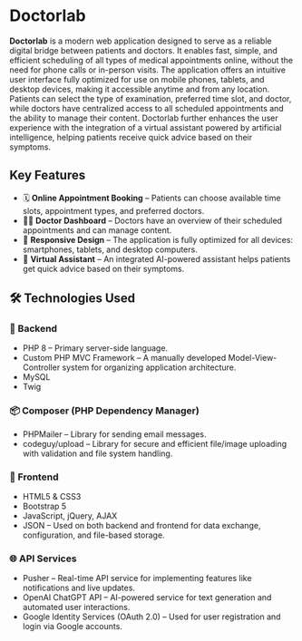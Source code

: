 # Doctorlab

**Doctorlab** is a modern web application designed to serve as a reliable digital bridge between patients and doctors. It enables fast, simple, 
and efficient scheduling of all types of medical appointments online, without the need for phone calls or in-person visits.
The application offers an intuitive user interface fully optimized for use on mobile phones, tablets, and desktop devices, making it accessible anytime and from any location. 
Patients can select the type of examination, preferred time slot, and doctor, while doctors have centralized access to all scheduled appointments and the ability to manage their content.
Doctorlab further enhances the user experience with the integration of a virtual assistant powered by artificial intelligence, helping patients receive quick advice based on their symptoms.

## Key Features
- 🗓️ **Online Appointment Booking** – Patients can choose available time slots, appointment types, and preferred doctors.
- 👨‍⚕️ **Doctor Dashboard** – Doctors have an overview of their scheduled appointments and can manage content.
- 📱 **Responsive Design** – The application is fully optimized for all devices: smartphones, tablets, and desktop computers.
- 🤖 **Virtual Assistant** – An integrated AI-powered assistant helps patients get quick advice based on their symptoms.

## 🛠️ Technologies Used

### 🔧 Backend
- PHP 8 – Primary server-side language.  
- Custom PHP MVC Framework – A manually developed Model-View-Controller system for organizing application architecture.  
- MySQL  
- Twig  

### 📦 Composer (PHP Dependency Manager)
- PHPMailer – Library for sending email messages.
- codeguy/upload – Library for secure and efficient file/image uploading with validation and file system handling.

### 🎨 Frontend
- HTML5 & CSS3  
- Bootstrap 5  
- JavaScript, jQuery, AJAX  
- JSON – Used on both backend and frontend for data exchange, configuration, and file-based storage.

### 🌐 API Services
- Pusher – Real-time API service for implementing features like notifications and live updates.  
- OpenAI ChatGPT API – AI-powered service for text generation and automated user interactions.
- Google Identity Services (OAuth 2.0) – Used for user registration and login via Google accounts.
